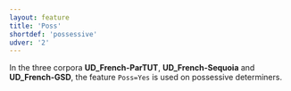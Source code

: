 ```yaml
---
layout: feature
title: 'Poss'
shortdef: 'possessive'
udver: '2'
---
```


In the three corpora **UD_French-ParTUT**, **UD_French-Sequoia** and **UD_French-GSD**, the feature `Poss=Yes` is used on possessive determiners.
<!-- Interlanguage links updated Út zář 29 18:40:59 CEST 2020 -->
